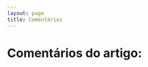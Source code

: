 ```yaml
---
layout: page
title: Comentários
---
```


<h1 id="artigo">Comentários do artigo:<br></h1>
<div id="comentarios">
	<div class="fb-comments" data-href="" data-width="600" data-num-posts="500"></div>
</div>
<div id="fb-root"></div>


<script>
(function(){

	// helper
	function getURLParameter(name) {
	    var params = location.search.replace(/\/\/$/, '/');
	    var value = decodeURI((RegExp(name + '=' + '(.+?)(&|$)').exec(params)||[,null])[1]);
	    return value === 'null'? undefined : value;
	}

	// pega URL do artigo
	var post_url = decodeURIComponent(getURLParameter('url'));
	var post_title = decodeURIComponent(getURLParameter('title').replace(/\/$/, '').replace(/\+/g, ' '));

	// preenche artgios
	document.getElementById('artigo').innerHTML += '<a href="'+post_url+'">'+post_title+'</a>';
	document.querySelector('#comentarios .fb-comments').setAttribute('data-href', 'http://sergiolopes.org' + post_url);

	// carrega facebook
	(function(d, s, id) {
	  var js, fjs = d.getElementsByTagName(s)[0];
	  if (d.getElementById(id)) return;
	  js = d.createElement(s); js.id = id;
	  js.src = "//connect.facebook.net/pt_BR/all.js#xfbml=1&appId=309652569089723";
	  fjs.parentNode.insertBefore(js, fjs);
	}(document, 'script', 'facebook-jssdk'));
})();

</script>